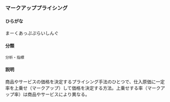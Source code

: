<div style="display:none;">

## [あ行](securities-terms?id=あ行)
## [か行](securities-terms?id=か行)
## [さ行](securities-terms?id=さ行)
## [た行](securities-terms?id=た行)
## [な行](securities-terms?id=な行)
## [は行](securities-terms?id=は行)
## [ま行](securities-terms?id=ま行)

</div>

### マークアッププライシング

#### ひらがな

まーくあっぷぷらいしんぐ

#### 分類

`分析・指標`

#### 説明

商品やサービスの価格を決定するプライシング手法のひとつで、仕入原価に一定率を上乗せ（マークアップ）して価格を決定する方法。上乗せする率（マークアップ率）は商品やサービスにより異なる。

<div style="display:none;">

## [や行](securities-terms?id=や行)
## [ら行](securities-terms?id=ら行)
## [わ行](securities-terms?id=わ行)
## [英数字・記号](securities-terms?id=英数字・記号)

</div>

